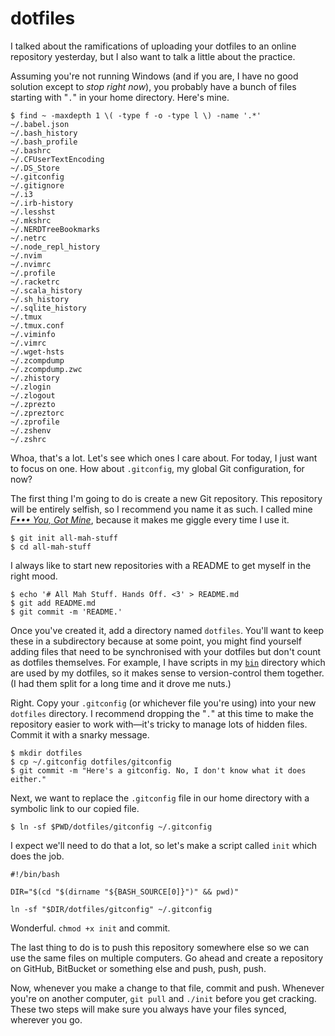 # dotfiles

I talked about the ramifications of uploading your dotfiles to an online repository yesterday, but I also want to talk a little about the practice.

Assuming you're not running Windows (and if you are, I have no good solution except to *stop right now*), you probably have a bunch of files starting with "`.`" in your home directory. Here's mine.

    $ find ~ -maxdepth 1 \( -type f -o -type l \) -name '.*'
    ~/.babel.json
    ~/.bash_history
    ~/.bash_profile
    ~/.bashrc
    ~/.CFUserTextEncoding
    ~/.DS_Store
    ~/.gitconfig
    ~/.gitignore
    ~/.i3
    ~/.irb-history
    ~/.lesshst
    ~/.mkshrc
    ~/.NERDTreeBookmarks
    ~/.netrc
    ~/.node_repl_history
    ~/.nvim
    ~/.nvimrc
    ~/.profile
    ~/.racketrc
    ~/.scala_history
    ~/.sh_history
    ~/.sqlite_history
    ~/.tmux
    ~/.tmux.conf
    ~/.viminfo
    ~/.vimrc
    ~/.wget-hsts
    ~/.zcompdump
    ~/.zcompdump.zwc
    ~/.zhistory
    ~/.zlogin
    ~/.zlogout
    ~/.zprezto
    ~/.zpreztorc
    ~/.zprofile
    ~/.zshenv
    ~/.zshrc

Whoa, that's a lot. Let's see which ones I care about. For today, I just want to focus on one. How about `.gitconfig`, my global Git configuration, for now?

The first thing I'm going to do is create a new Git repository. This repository will be entirely selfish, so I recommend you name it as such. I called mine [*F••• You, Got Mine*][fygm], because it makes me giggle every time I use it.

    $ git init all-mah-stuff
    $ cd all-mah-stuff

I always like to start new repositories with a README to get myself in the right mood.

    $ echo '# All Mah Stuff. Hands Off. <3' > README.md
    $ git add README.md
    $ git commit -m 'README.'

Once you've created it, add a directory named `dotfiles`. You'll want to keep these in a subdirectory because at some point, you might find yourself adding files that need to be synchronised with your dotfiles but don't count as dotfiles themselves. For example, I have scripts in my [`bin`][fygm/bin] directory which are used by my dotfiles, so it makes sense to version-control them together. (I had them split for a long time and it drove me nuts.)

Right. Copy your `.gitconfig` (or whichever file you're using) into your new `dotfiles` directory. I recommend dropping the "`.`" at this time to make the repository easier to work with—it's tricky to manage lots of hidden files. Commit it with a snarky message.

    $ mkdir dotfiles
    $ cp ~/.gitconfig dotfiles/gitconfig
    $ git commit -m "Here's a gitconfig. No, I don't know what it does either."

Next, we want to replace the `.gitconfig` file in our home directory with a symbolic link to our copied file.

    $ ln -sf $PWD/dotfiles/gitconfig ~/.gitconfig

I expect we'll need to do that a lot, so let's make a script called `init` which does the job.

    #!/bin/bash

    DIR="$(cd "$(dirname "${BASH_SOURCE[0]}")" && pwd)"

    ln -sf "$DIR/dotfiles/gitconfig" ~/.gitconfig

Wonderful. `chmod +x init` and commit.

The last thing to do is to push this repository somewhere else so we can use the same files on multiple computers. Go ahead and create a repository on GitHub, BitBucket or something else and push, push, push.

Now, whenever you make a change to that file, commit and push. Whenever you're on another computer, `git pull` and `./init`  before you get cracking. These two steps will make sure you always have your files synced, wherever you go.

[fygm]: https://github.com/SamirTalwar/fygm
[fygm/bin]: https://github.com/SamirTalwar/fygm/tree/master/bin
